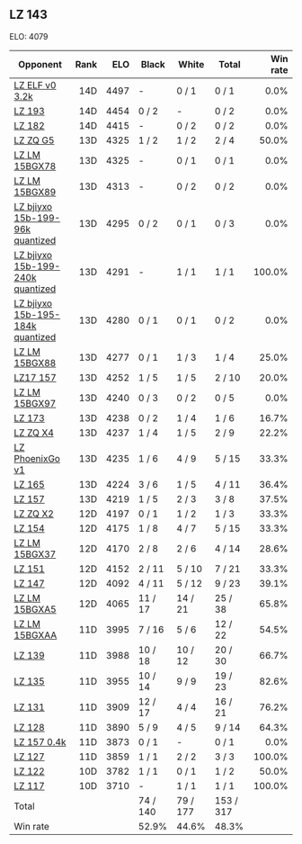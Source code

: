 ## LZ 143 ##

ELO: 4079

Opponent | Rank | ELO | Black | White | Total | Win rate
---------|-----:|----:|-------|-------|-------|-------:
[LZ ELF v0 3.2k](LZ%20ELF%20v0%203.2k.md) | 14D | 4497 | - | 0 / 1 | 0 / 1 | 0.0%
[LZ 193](LZ%20193.md) | 14D | 4454 | 0 / 2 | - | 0 / 2 | 0.0%
[LZ 182](LZ%20182.md) | 14D | 4415 | - | 0 / 2 | 0 / 2 | 0.0%
[LZ ZQ G5](LZ%20ZQ%20G5.md) | 13D | 4325 | 1 / 2 | 1 / 2 | 2 / 4 | 50.0%
[LZ LM 15BGX78](LZ%20LM%2015BGX78.md) | 13D | 4325 | - | 0 / 1 | 0 / 1 | 0.0%
[LZ LM 15BGX89](LZ%20LM%2015BGX89.md) | 13D | 4313 | - | 0 / 2 | 0 / 2 | 0.0%
[LZ bjiyxo 15b-199-96k quantized](LZ%20bjiyxo%2015b-199-96k%20quantized.md) | 13D | 4295 | 0 / 2 | 0 / 1 | 0 / 3 | 0.0%
[LZ bjiyxo 15b-199-240k quantized](LZ%20bjiyxo%2015b-199-240k%20quantized.md) | 13D | 4291 | - | 1 / 1 | 1 / 1 | 100.0%
[LZ bjiyxo 15b-195-184k quantized](LZ%20bjiyxo%2015b-195-184k%20quantized.md) | 13D | 4280 | 0 / 1 | 0 / 1 | 0 / 2 | 0.0%
[LZ LM 15BGX88](LZ%20LM%2015BGX88.md) | 13D | 4277 | 0 / 1 | 1 / 3 | 1 / 4 | 25.0%
[LZ17 157](LZ17%20157.md) | 13D | 4252 | 1 / 5 | 1 / 5 | 2 / 10 | 20.0%
[LZ LM 15BGX97](LZ%20LM%2015BGX97.md) | 13D | 4240 | 0 / 3 | 0 / 2 | 0 / 5 | 0.0%
[LZ 173](LZ%20173.md) | 13D | 4238 | 0 / 2 | 1 / 4 | 1 / 6 | 16.7%
[LZ ZQ X4](LZ%20ZQ%20X4.md) | 13D | 4237 | 1 / 4 | 1 / 5 | 2 / 9 | 22.2%
[LZ PhoenixGo v1](LZ%20PhoenixGo%20v1.md) | 13D | 4235 | 1 / 6 | 4 / 9 | 5 / 15 | 33.3%
[LZ 165](LZ%20165.md) | 13D | 4224 | 3 / 6 | 1 / 5 | 4 / 11 | 36.4%
[LZ 157](LZ%20157.md) | 13D | 4219 | 1 / 5 | 2 / 3 | 3 / 8 | 37.5%
[LZ ZQ X2](LZ%20ZQ%20X2.md) | 12D | 4197 | 0 / 1 | 1 / 2 | 1 / 3 | 33.3%
[LZ 154](LZ%20154.md) | 12D | 4175 | 1 / 8 | 4 / 7 | 5 / 15 | 33.3%
[LZ LM 15BGX37](LZ%20LM%2015BGX37.md) | 12D | 4170 | 2 / 8 | 2 / 6 | 4 / 14 | 28.6%
[LZ 151](LZ%20151.md) | 12D | 4152 | 2 / 11 | 5 / 10 | 7 / 21 | 33.3%
[LZ 147](LZ%20147.md) | 12D | 4092 | 4 / 11 | 5 / 12 | 9 / 23 | 39.1%
[LZ LM 15BGXA5](LZ%20LM%2015BGXA5.md) | 12D | 4065 | 11 / 17 | 14 / 21 | 25 / 38 | 65.8%
[LZ LM 15BGXAA](LZ%20LM%2015BGXAA.md) | 11D | 3995 | 7 / 16 | 5 / 6 | 12 / 22 | 54.5%
[LZ 139](LZ%20139.md) | 11D | 3988 | 10 / 18 | 10 / 12 | 20 / 30 | 66.7%
[LZ 135](LZ%20135.md) | 11D | 3955 | 10 / 14 | 9 / 9 | 19 / 23 | 82.6%
[LZ 131](LZ%20131.md) | 11D | 3909 | 12 / 17 | 4 / 4 | 16 / 21 | 76.2%
[LZ 128](LZ%20128.md) | 11D | 3890 | 5 / 9 | 4 / 5 | 9 / 14 | 64.3%
[LZ 157 0.4k](LZ%20157%200.4k.md) | 11D | 3873 | 0 / 1 | - | 0 / 1 | 0.0%
[LZ 127](LZ%20127.md) | 11D | 3859 | 1 / 1 | 2 / 2 | 3 / 3 | 100.0%
[LZ 122](LZ%20122.md) | 10D | 3782 | 1 / 1 | 0 / 1 | 1 / 2 | 50.0%
[LZ 117](LZ%20117.md) | 10D | 3710 | - | 1 / 1 | 1 / 1 | 100.0%
Total | | | 74 / 140 | 79 / 177 | 153 / 317 | 
Win rate| | | 52.9% | 44.6% | 48.3% | 
